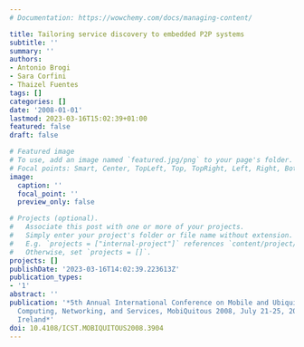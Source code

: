 ```yaml
---
# Documentation: https://wowchemy.com/docs/managing-content/

title: Tailoring service discovery to embedded P2P systems
subtitle: ''
summary: ''
authors:
- Antonio Brogi
- Sara Corfini
- Thaizel Fuentes
tags: []
categories: []
date: '2008-01-01'
lastmod: 2023-03-16T15:02:39+01:00
featured: false
draft: false

# Featured image
# To use, add an image named `featured.jpg/png` to your page's folder.
# Focal points: Smart, Center, TopLeft, Top, TopRight, Left, Right, BottomLeft, Bottom, BottomRight.
image:
  caption: ''
  focal_point: ''
  preview_only: false

# Projects (optional).
#   Associate this post with one or more of your projects.
#   Simply enter your project's folder or file name without extension.
#   E.g. `projects = ["internal-project"]` references `content/project/deep-learning/index.md`.
#   Otherwise, set `projects = []`.
projects: []
publishDate: '2023-03-16T14:02:39.223613Z'
publication_types:
- '1'
abstract: ''
publication: '*5th Annual International Conference on Mobile and Ubiquitous Systems:
  Computing, Networking, and Services, MobiQuitous 2008, July 21-25, 2008, Dublin,
  Ireland*'
doi: 10.4108/ICST.MOBIQUITOUS2008.3904
---
```


